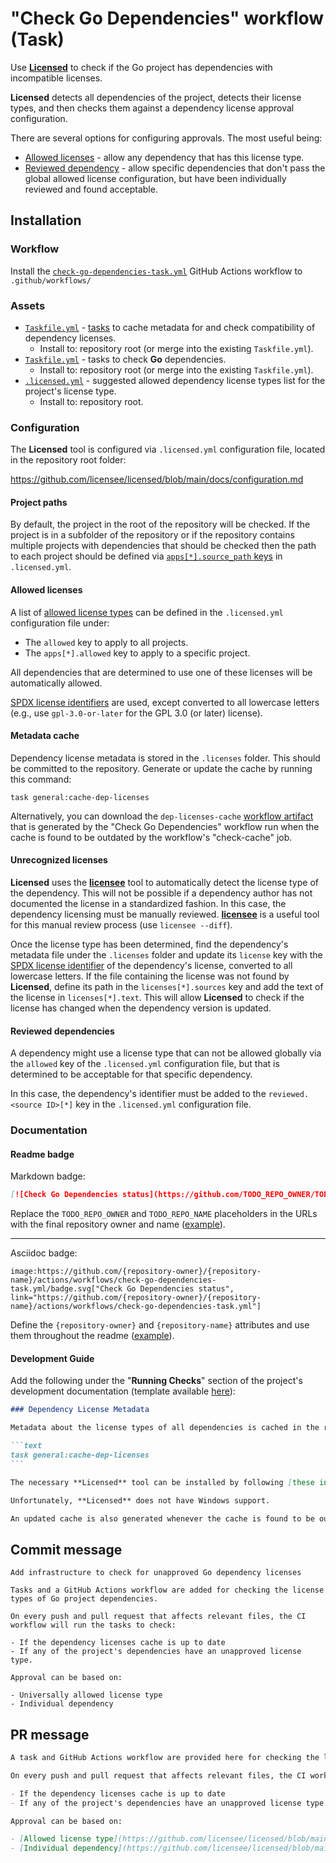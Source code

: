 # "Check Go Dependencies" workflow (Task)

Use [**Licensed**](https://github.com/licensee/licensed) to check if the Go project has dependencies with incompatible licenses.

**Licensed** detects all dependencies of the project, detects their license types, and then checks them against a dependency license approval configuration.

There are several options for configuring approvals. The most useful being:

- [Allowed licenses](https://github.com/licensee/licensed/blob/main/docs/configuration/allowed_licenses.md) - allow any dependency that has this license type.
- [Reviewed dependency](https://github.com/licensee/licensed/blob/main/docs/configuration/reviewing_dependencies.md) - allow specific dependencies that don't pass the global allowed license configuration, but have been individually reviewed and found acceptable.

## Installation

### Workflow

Install the [`check-go-dependencies-task.yml`](check-go-dependencies-task.yml) GitHub Actions workflow to `.github/workflows/`

### Assets

- [`Taskfile.yml`](assets/check-dependencies-task/Taskfile.yml) - [tasks](https://taskfile.dev/) to cache metadata for and check compatibility of dependency licenses.
  - Install to: repository root (or merge into the existing `Taskfile.yml`).
- [`Taskfile.yml`](assets/check-go-dependencies-task/Taskfile.yml) - tasks to check **Go** dependencies.
  - Install to: repository root (or merge into the existing `Taskfile.yml`).
- [`.licensed.yml`](assets/check-dependencies) - suggested allowed dependency license types list for the project's license type.
  - Install to: repository root.

### Configuration

The **Licensed** tool is configured via `.licensed.yml` configuration file, located in the repository root folder:

https://github.com/licensee/licensed/blob/main/docs/configuration.md

#### Project paths

By default, the project in the root of the repository will be checked. If the project is in a subfolder of the repository or if the repository contains multiple projects with dependencies that should be checked then the path to each project should be defined via [`apps[*].source_path` keys](https://github.com/licensee/licensed/blob/main/docs/configuration/application_source.md#application-source-path) in `.licensed.yml`.

#### Allowed licenses

A list of [allowed license types](https://github.com/licensee/licensed/blob/main/docs/configuration/allowed_licenses.md) can be defined in the `.licensed.yml` configuration file under:

- The `allowed` key to apply to all projects.
- The `apps[*].allowed` key to apply to a specific project.

All dependencies that are determined to use one of these licenses will be automatically allowed.

[SPDX license identifiers](https://spdx.org/licenses/) are used, except converted to all lowercase letters (e.g., use `gpl-3.0-or-later` for the GPL 3.0 (or later) license).

#### Metadata cache

Dependency license metadata is stored in the `.licenses` folder. This should be committed to the repository. Generate or update the cache by running this command:

```
task general:cache-dep-licenses
```

Alternatively, you can download the `dep-licenses-cache` [workflow artifact](https://docs.github.com/actions/managing-workflow-runs/downloading-workflow-artifacts) that is generated by the "Check Go Dependencies" workflow run when the cache is found to be outdated by the workflow's "check-cache" job.

#### Unrecognized licenses

**Licensed** uses the [**licensee**](https://github.com/licensee/licensee) tool to automatically detect the license type of the dependency. This will not be possible if a dependency author has not documented the license in a standardized fashion. In this case, the dependency licensing must be manually reviewed. [**licensee**](https://github.com/licensee/licensee) is a useful tool for this manual review process (use `licensee --diff`).

Once the license type has been determined, find the dependency's metadata file under the `.licenses` folder and update its `license` key with the [SPDX license identifier](https://spdx.org/licenses/) of the dependency's license, converted to all lowercase letters. If the file containing the license was not found by **Licensed**, define its path in the `licenses[*].sources` key and add the text of the license in `licenses[*].text`. This will allow **Licensed** to check if the license has changed when the dependency version is updated.

#### Reviewed dependencies

A dependency might use a license type that can not be allowed globally via the `allowed` key of the `.licensed.yml` configuration file, but that is determined to be acceptable for that specific dependency.

In this case, the dependency's identifier must be added to the `reviewed.<source ID>[*]` key in the `.licensed.yml` configuration file.

### Documentation

#### Readme badge

Markdown badge:

```markdown
[![Check Go Dependencies status](https://github.com/TODO_REPO_OWNER/TODO_REPO_NAME/actions/workflows/check-go-dependencies-task.yml/badge.svg)](https://github.com/TODO_REPO_OWNER/TODO_REPO_NAME/actions/workflows/check-go-dependencies-task.yml)
```

Replace the `TODO_REPO_OWNER` and `TODO_REPO_NAME` placeholders in the URLs with the final repository owner and name ([example](https://raw.githubusercontent.com/arduino-libraries/ArduinoIoTCloud/master/README.md)).

---

Asciidoc badge:

```adoc
image:https://github.com/{repository-owner}/{repository-name}/actions/workflows/check-go-dependencies-task.yml/badge.svg["Check Go Dependencies status", link="https://github.com/{repository-owner}/{repository-name}/actions/workflows/check-go-dependencies-task.yml"]
```

Define the `{repository-owner}` and `{repository-name}` attributes and use them throughout the readme ([example](https://raw.githubusercontent.com/arduino-libraries/WiFiNINA/master/README.adoc)).

#### Development Guide

Add the following under the "**Running Checks**" section of the project's development documentation (template available [here](../documentation-templates/contributor-guide/task/development.md)):

````markdown
### Dependency License Metadata

Metadata about the license types of all dependencies is cached in the repository. To update this cache, run the following command from the repository root folder:

```text
task general:cache-dep-licenses
```

The necessary **Licensed** tool can be installed by following [these instructions](https://github.com/licensee/licensed#installation).

Unfortunately, **Licensed** does not have Windows support.

An updated cache is also generated whenever the cache is found to be outdated by the "**Check Go Dependencies**" CI workflow and made available for download via the `dep-licenses-cache` [workflow artifact](https://docs.github.com/actions/managing-workflow-runs/downloading-workflow-artifacts).
````

## Commit message

```
Add infrastructure to check for unapproved Go dependency licenses

Tasks and a GitHub Actions workflow are added for checking the license types of Go project dependencies.

On every push and pull request that affects relevant files, the CI workflow will run the tasks to check:

- If the dependency licenses cache is up to date
- If any of the project's dependencies have an unapproved license type.

Approval can be based on:

- Universally allowed license type
- Individual dependency
```

## PR message

```markdown
A task and GitHub Actions workflow are provided here for checking the license types of Go project dependencies.

On every push and pull request that affects relevant files, the CI workflow will use [**Licensed**](https://github.com/licensee/licensed) to check:

- If the dependency licenses cache is up to date
- If any of the project's dependencies have an unapproved license type.

Approval can be based on:

- [Allowed license type](https://github.com/licensee/licensed/blob/main/docs/configuration/allowed_licenses.md)
- [Individual dependency](https://github.com/licensee/licensed/blob/main/docs/configuration/reviewing_dependencies.md)
```
